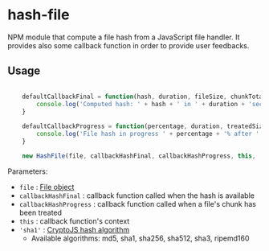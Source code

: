 # hash-file
NPM module that compute a file hash from a JavaScript file handler. It provides also some callback function in order to provide user feedbacks.

## Usage

```javascript

    defaultCallbackFinal = function(hash, duration, fileSize, chunkTotal, chunkReorder) {
        console.log('Computed hash: ' + hash + ' in ' + duration + 'seconds (#chunks: ' + chunkTotal + ', #reorder: ' + chunkReorder + '). File size: ' + HashFile.humanFileSize(fileSize));
    }
    
    defaultCallbackProgress = function(percentage, duration, treatedSize, fileSize, chunkTotal, chunkReorder) {
        console.log('File hash in progress ' + percentage + '% after ' + duration + ' seconds (' + HashFile.humanFileSize(treatedSize) + '/' + HashFile.humanFileSize(fileSize) + ') (#chunks: ' + chunkTotal + ', #reorder: ' + chunkReorder + ')');
    }

    new HashFile(file, callbackHashFinal, callbackHashProgress, this, 'sha1');
```

Parameters:
 - `file` : [File object](https://www.w3.org/TR/FileAPI/#file-section)
 - `callbackHashFinal` : callback function called when the hash is available
 - `callbackHashProgress` : callback function called when a file's chunk has been treated
 - `this` : callback function's context
 - `'sha1'` : [CryptoJS hash algorithm](https://cryptojs.gitbook.io/docs/#hashing)
   - Available algorithms: md5, sha1, sha256, sha512, sha3, ripemd160


